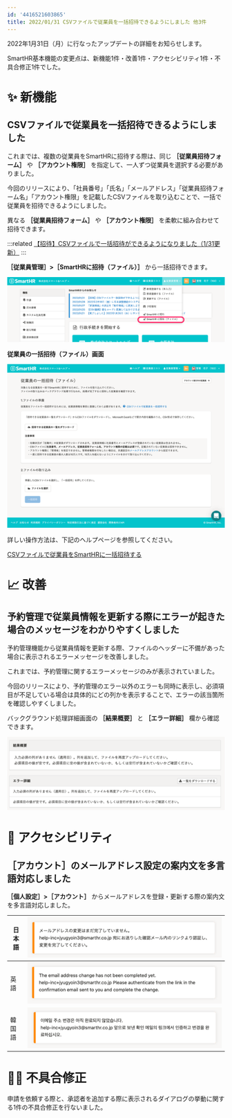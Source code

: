 ```yaml
---
id: '4416521603865'
title: 2022/01/31 CSVファイルで従業員を一括招待できるようにしました 他3件
---
```

2022年1月31日（月）に行なったアップデートの詳細をお知らせします。

SmartHR基本機能の変更点は、新機能1件・改善1件・アクセシビリティ1件・不具合修正1件でした。

# ✨ 新機能

## CSVファイルで従業員を一括招待できるようにしました

これまでは、複数の従業員をSmartHRに招待する際は、同じ **［従業員招待フォーム］** や **［アカウント権限］** を指定して、一人ずつ従業員を選択する必要がありました。

今回のリリースにより、「社員番号」「氏名」「メールアドレス」「従業員招待フォーム名」「アカウント権限」を記載したCSVファイルを取り込むことで、一括で従業員を招待できるようにしました。

異なる **［従業員招待フォーム］** や **［アカウント権限］** を柔軟に組み合わせて招待できます。

:::related
[【招待】CSVファイルで一括招待ができるようになりました（1/31更新）](https://smarthr.jp/update/32258)
:::

 **［従業員管理］>［SmartHRに招待（ファイル）］** から一括招待できます。

![](./__________2022-02-01_9_27_57.png)

**従業員の一括招待（ファイル）画面**

![](./screencapture-help-inc-smarthr-jp-crews-bulk-invitations-2022-02-01-09_48_54.png)

詳しい操作方法は、下記のヘルプページを参照してください。

[CSVファイルで従業員をSmartHRに一括招待する](https://knowledge.smarthr.jp/hc/ja/articles/4414946514329)

# 📈 改善

## 予約管理で従業員情報を更新する際にエラーが起きた場合のメッセージをわかりやすくしました

予約管理機能から従業員情報を更新する際、ファイルのヘッダーに不備があった場合に表示されるエラーメッセージを改善しました。

これまでは、予約管理に関するエラーメッセージのみが表示されていました。

今回のリリースにより、予約管理のエラー以外のエラーも同時に表示し、必須項目が不足している場合は具体的にどの列かを表示することで、エラーの該当箇所を確認しやすくしました。

バックグラウンド処理詳細画面の **［結果概要］** と **［エラー詳細］** 欄から確認できます。

![](./__________2022-02-01_10_53_47.png)

# 🎢 アクセシビリティ

## ［アカウント］のメールアドレス設定の案内文を多言語対応しました

 **［個人設定］>［アカウント］** からメールアドレスを登録・更新する際の案内文を多言語対応しました。

| 日本語 | ![](./Screen_Shot_2022-02-01_at_11_29_24.png) |
| --- | --- |
| 英語 | ![](./Screen_Shot_2022-02-01_at_11_29_27.png) |
| 韓国語 | ![](./Screen_Shot_2022-02-01_at_11_29_31.png) |

# 👨‍⚕️ 不具合修正

申請を依頼する際と、承認者を追加する際に表示されるダイアログの挙動に関する1件の不具合修正を行ないました。
